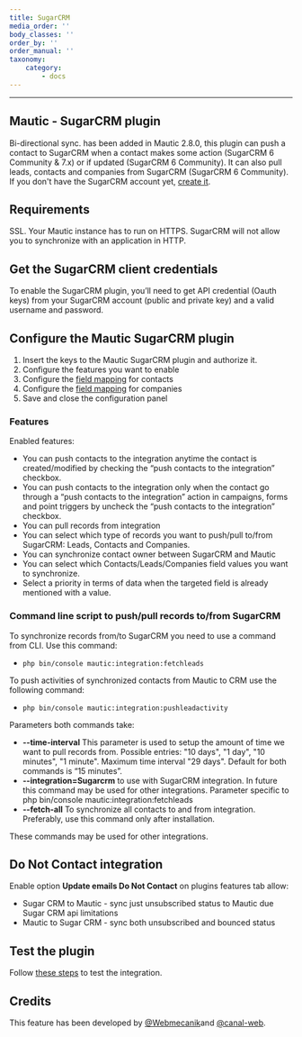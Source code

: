 ```yaml
---
title: SugarCRM
media_order: ''
body_classes: ''
order_by: ''
order_manual: ''
taxonomy:
    category:
        - docs
---
```


-------------------

## Mautic - SugarCRM plugin
Bi-directional sync. has been added in Mautic 2.8.0, this plugin can push a contact to SugarCRM when a contact makes some action  (SugarCRM 6 Community & 7.x) or if updated (SugarCRM 6 Community). It can also pull leads, contacts and companies from SugarCRM (SugarCRM 6 Community). If you don't have the SugarCRM account yet, [create it][sugar-crm].

## Requirements
SSL. Your Mautic instance has to run on HTTPS. SugarCRM will not allow you to synchronize with an application in HTTP.

## Get the SugarCRM client credentials
To enable the SugarCRM plugin, you’ll need to get API credential (Oauth keys) from your SugarCRM account (public and private key) and a valid username and password.

## Configure the Mautic SugarCRM plugin
1. Insert the keys to the Mautic SugarCRM plugin and authorize it.
1. Configure the features you want to enable
1. Configure the [field mapping][field-mapping] for contacts
1. Configure the [field mapping][field-mapping] for companies
1. Save and close the configuration panel

### Features
Enabled features:
* You can push contacts to the integration anytime the contact is created/modified by checking the “push contacts to the integration” checkbox.
* You can push contacts to the integration only when the contact go through a “push contacts to the integration” action in campaigns, forms and point triggers by uncheck the  “push contacts to the integration” checkbox.
* You can pull records from integration
* You can select which type of records you want to push/pull to/from SugarCRM: Leads, Contacts and Companies.
* You can synchronize contact owner between SugarCRM and Mautic
* You can select which Contacts/Leads/Companies field values you want to synchronize.
* Select a priority in terms of data when the targeted field is already mentioned with a value.

### Command line script to push/pull records to/from SugarCRM
To synchronize records from/to SugarCRM you need to use a command from CLI. Use this command:
* `php bin/console mautic:integration:fetchleads`

To push activities of synchronized contacts from Mautic to CRM use the following command:
* `php bin/console mautic:integration:pushleadactivity`


Parameters both commands take:
* **--time-interval** This parameter is used to setup the amount of time we want to pull records from. Possible entries: "10 days", "1 day", "10 minutes", "1 minute". Maximum time interval "29 days". Default for both commands is “15 minutes”.
* **--integration=Sugarcrm** to use with SugarCRM integration. In future this command may be used for other integrations.
Parameter specific to php bin/console mautic:integration:fetchleads
* **--fetch-all** To synchronize all contacts to and from integration. Preferably, use this command only after installation.

These commands may be used for other integrations.

## Do Not Contact integration

Enable option **Update emails Do Not Contact** on plugins features tab allow:

- Sugar CRM to Mautic - sync just unsubscribed status to Mautic due Sugar CRM api limitations
- Mautic to Sugar CRM - sync both unsubscribed and bounced status

## Test the plugin
Follow [these steps][testing] to test the integration.

## Credits
This feature has been developed by [@Webmecanik][webmecanik]and [@canal-web][canal-web].


[sugar-crm]: <https://www.sugarcrm.com/>
[webmecanik]: <https://github.com/webmecanik>
[canal-web]: <https://github.com/canal-web>
[field-mapping]: </plugins/plugin-resources/field-mapping>
[testing]: </plugins/plugin-resources/testing-integrations>
